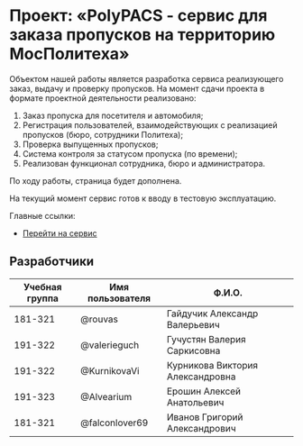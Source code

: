 # Проект: «PolyPACS - cервис для заказа пропусков на территорию МосПолитеха»


Объектом нашей работы является разработка сервиса реализующего заказ, выдачу и проверку пропусков. На момент сдачи проекта в формате проектной деятельности реализовано:
1. Заказ пропуска для посетителя и автомобиля;
2. Регистрация пользователей, взаимодействующих с реализацией пропусков (бюро, сотрудники Политеха);
3. Проверка выпущенных пропусков;
4. Система контроля за статусом пропуска (по времени);
5. Реализован функционал сотрудника, бюро и администратора.

По ходу работы, страница будет дополнена.

На текущий момент сервис готов к вводу в тестовую эксплуатацию.

Главные ссылки:
- [Перейти на сервис](http://polypacs.std-1026.ist.mospolytech.ru/ "Перейти на сервис")


## Разработчики

| Учебная группа| Имя пользователя |  Ф.И.О. |
|------------------ |------------------|-------------------|
|   181-321           | @rouvas                | Гайдучик Александр Валерьевич |
|    191-322          |  @valerieguch       | Гучустян Валерия Саркисовна |
|    191-322          |  @KurnikovaVi                 | Курникова Виктория Александровна |
|    191-323          |  @Alvearium         | Ерошин Алексей Анатольевич |
|    181-321          | @falconlover69    | Иванов Григорий Александрович |



